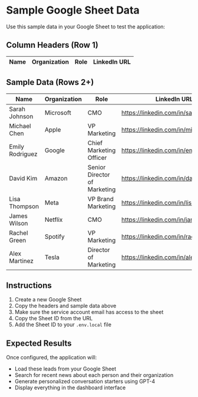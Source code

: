 # Sample Google Sheet Data

Use this sample data in your Google Sheet to test the application:

## Column Headers (Row 1)
| Name | Organization | Role | LinkedIn URL |
|------|--------------|------|--------------|

## Sample Data (Rows 2+)
| Name | Organization | Role | LinkedIn URL |
|------|--------------|------|--------------|
| Sarah Johnson | Microsoft | CMO | https://linkedin.com/in/sarahjohnson |
| Michael Chen | Apple | VP Marketing | https://linkedin.com/in/michaelchen |
| Emily Rodriguez | Google | Chief Marketing Officer | https://linkedin.com/in/emilyrodriguez |
| David Kim | Amazon | Senior Director of Marketing | https://linkedin.com/in/davidkim |
| Lisa Thompson | Meta | VP Brand Marketing | https://linkedin.com/in/lisathompson |
| James Wilson | Netflix | CMO | https://linkedin.com/in/jameswilson |
| Rachel Green | Spotify | VP Marketing | https://linkedin.com/in/rachelgreen |
| Alex Martinez | Tesla | Director of Marketing | https://linkedin.com/in/alexmartinez |

## Instructions

1. Create a new Google Sheet
2. Copy the headers and sample data above
3. Make sure the service account email has access to the sheet
4. Copy the Sheet ID from the URL
5. Add the Sheet ID to your `.env.local` file

## Expected Results

Once configured, the application will:
- Load these leads from your Google Sheet
- Search for recent news about each person and their organization
- Generate personalized conversation starters using GPT-4
- Display everything in the dashboard interface 
